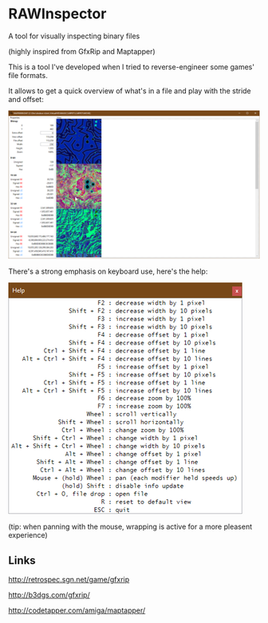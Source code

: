 # RAWInspector
A tool for visually inspecting binary files

(highly inspired from GfxRip and Maptapper)

This is a tool I've developed when I tried to reverse-engineer some games' file formats.

It allows to get a quick overview of what's in a file and play with the stride and offset:

![](.docs/gui.png)

There's a strong emphasis on keyboard use, here's the help:

![](.docs/help.png)

(tip: when panning with the mouse, wrapping is active for a more pleasent experience)

## Links

http://retrospec.sgn.net/game/gfxrip

http://b3dgs.com/gfxrip/

http://codetapper.com/amiga/maptapper/
